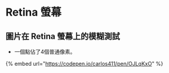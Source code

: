 # Retina 螢幕

## 圖片在 Retina 螢幕上的模糊測試

* 一個點佔了4個普通像素。

{% embed url="https://codepen.io/carlos411/pen/OJLqKxO" %}



